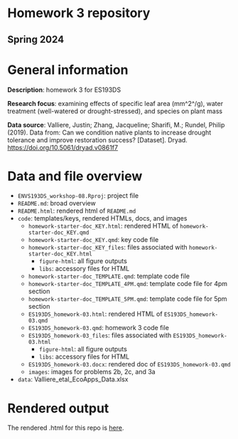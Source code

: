# Homework 3 repository

## Spring 2024

# General information

**Description**: homework 3 for ES193DS

**Research focus**: examining effects of specific leaf area (mm^2^/g), water treatment (well-watered or drought-stressed), and species on plant mass

**Data source**: Valliere, Justin; Zhang, Jacqueline; Sharifi, M.; Rundel, Philip (2019). Data from: Can we condition native plants to increase drought tolerance and improve restoration success? [Dataset]. Dryad. <https://doi.org/10.5061/dryad.v0861f7>

# Data and file overview

-   `ENVS193DS_workshop-08.Rproj`: project file
-   `README.md`: broad overview
-   `README.html`: rendered html of `README.md`
-   `code`: templates/keys, rendered HTMLs, docs, and images
    -   `homework-starter-doc_KEY.html`: rendered HTML of `homework-starter-doc_KEY.qmd`
    -   `homework-starter-doc_KEY.qmd`: key code file
    -   `homework-starter-doc_KEY_files`: files associated with `homework-starter-doc_KEY.html`
        -   `figure-html`: all figure outputs
        -   `libs`: accessory files for HTML
    -   `homework-starter-doc_TEMPLATE.qmd`: template code file
    -   `homework-starter-doc_TEMPLATE_4PM.qmd`: template code file for 4pm section
    -   `homework-starter-doc_TEMPLATE_5PM.qmd`: template code file for 5pm section
    -   `ES193DS_homework-03.html`: rendered HTML of `ES193DS_homework-03.qmd`
    -   `ES193DS_homework-03.qmd`: homework 3 code file
    -   `ES193DS_homework-03_files`: files associated with `ES193DS_homework-03.html`
        -   `figure-html`: all figure outputs
        -   `libs`: accessory files for HTML
    - `ES193DS_homework-03.docx`: rendered doc of `ES193DS_homework-03.qmd`
    -   `images`: images for problems 2b, 2c, and 3a
-   `data`: Valliere_etal_EcoApps_Data.xlsx

# Rendered output

The rendered .html for this repo is [here](https://katelyn-vidal.github.io/Vidal-Katelyn_homework-03/code/ES193DS_homework-03.html).
